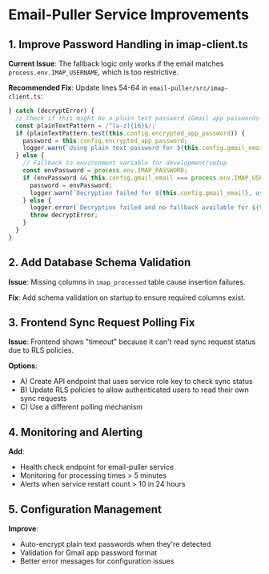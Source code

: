 # Email-Puller Service Improvements

## 1. Improve Password Handling in imap-client.ts

**Current Issue**: The fallback logic only works if the email matches `process.env.IMAP_USERNAME`, which is too restrictive.

**Recommended Fix**: Update lines 54-64 in `email-puller/src/imap-client.ts`:

```typescript
} catch (decryptError) {
  // Check if this might be a plain text password (Gmail app passwords are 16 lowercase letters)
  const plainTextPattern = /^[a-z]{16}$/;
  if (plainTextPattern.test(this.config.encrypted_app_password)) {
    password = this.config.encrypted_app_password;
    logger.warn(`Using plain text password for ${this.config.gmail_email} - consider encrypting it`);
  } else {
    // Fallback to environment variable for development/setup
    const envPassword = process.env.IMAP_PASSWORD;
    if (envPassword && this.config.gmail_email === process.env.IMAP_USERNAME) {
      password = envPassword;
      logger.warn(`Decryption failed for ${this.config.gmail_email}, using environment variable`);
    } else {
      logger.error(`Decryption failed and no fallback available for ${this.config.gmail_email}`);
      throw decryptError;
    }
  }
}
```

## 2. Add Database Schema Validation

**Issue**: Missing columns in `imap_processed` table cause insertion failures.

**Fix**: Add schema validation on startup to ensure required columns exist.

## 3. Frontend Sync Request Polling Fix

**Issue**: Frontend shows "timeout" because it can't read sync request status due to RLS policies.

**Options**:
- A) Create API endpoint that uses service role key to check sync status
- B) Update RLS policies to allow authenticated users to read their own sync requests
- C) Use a different polling mechanism

## 4. Monitoring and Alerting

**Add**:
- Health check endpoint for email-puller service
- Monitoring for processing times > 5 minutes
- Alerts when service restart count > 10 in 24 hours

## 5. Configuration Management

**Improve**:
- Auto-encrypt plain text passwords when they're detected
- Validation for Gmail app password format
- Better error messages for configuration issues